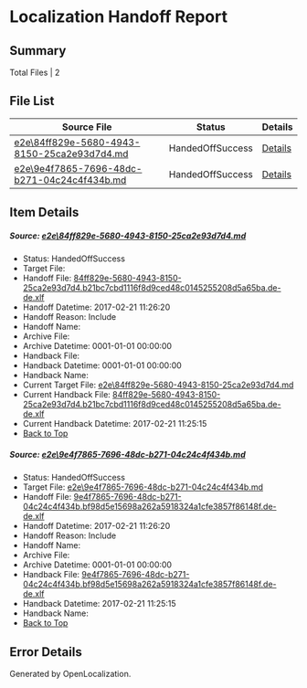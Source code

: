 # <a name='report-top'></a> Localization Handoff Report

## Summary
 Total Files | 2

## File List
 Source File | Status | Details 
 ----------- | ------ | ------- 
 [e2e\84ff829e-5680-4943-8150-25ca2e93d7d4.md](https://github.com/OpenLocalizationTestOrg/ol-test4/blob/71017572f61853aa4298c104b7de58c96403ad36/e2e/84ff829e-5680-4943-8150-25ca2e93d7d4.md) | HandedOffSuccess | [Details](#900c8af16919b018349c0f964ab07da86843ffd81)
 [e2e\9e4f7865-7696-48dc-b271-04c24c4f434b.md](https://github.com/OpenLocalizationTestOrg/ol-test4/blob/cb26b6f6631ead4bb362b4b171e41e13b6bb6684/e2e/9e4f7865-7696-48dc-b271-04c24c4f434b.md) | HandedOffSuccess | [Details](#41eebf29961288401c0161085ce6e29ce1d88cdc2)

## Item Details
##### <a name='900c8af16919b018349c0f964ab07da86843ffd81'></a> Source: [e2e\84ff829e-5680-4943-8150-25ca2e93d7d4.md](https://github.com/OpenLocalizationTestOrg/ol-test4/blob/71017572f61853aa4298c104b7de58c96403ad36/e2e/84ff829e-5680-4943-8150-25ca2e93d7d4.md)
* Status: HandedOffSuccess
* Target File: 
* Handoff File: [84ff829e-5680-4943-8150-25ca2e93d7d4.b21bc7cbd1116f8d9ced48c0145255208d5a65ba.de-de.xlf](https://github.com/OpenLocalizationTestOrg/ol-test4-handoff/blob/7933b0133d40aca1fcb9335bd38d12dc5496061d/ol-handoff/OpenLocalizationTestOrg/ol-test4-dede/xinjiang/mt/84ff829e-5680-4943-8150-25ca2e93d7d4.b21bc7cbd1116f8d9ced48c0145255208d5a65ba.de-de.xlf)
* Handoff Datetime: 2017-02-21 11:26:20
* Handoff Reason: Include
* Handoff Name: 
* Archive File: 
* Archive Datetime: 0001-01-01 00:00:00
* Handback File: 
* Handback Datetime: 0001-01-01 00:00:00
* Handback Name: 
* Current Target File: [e2e\84ff829e-5680-4943-8150-25ca2e93d7d4.md](https://github.com/OpenLocalizationTestOrg/ol-test4-dede/blob/b54abfc2c266c78fc6ffe25352106c532672025b/e2e/84ff829e-5680-4943-8150-25ca2e93d7d4.md)
* Current Handback File: [84ff829e-5680-4943-8150-25ca2e93d7d4.b21bc7cbd1116f8d9ced48c0145255208d5a65ba.de-de.xlf](https://github.com/OpenLocalizationTestOrg/ol-test4-handback/blob/43aa51f8c23f78ac85c734e11efa6969ae20ca83/ol-handback/OpenLocalizationTestOrg/ol-test4-dede/xinjiang/ht/84ff829e-5680-4943-8150-25ca2e93d7d4.b21bc7cbd1116f8d9ced48c0145255208d5a65ba.de-de.xlf)
* Current Handback Datetime: 2017-02-21 11:25:15
* [Back to Top](#report-top)

##### <a name='41eebf29961288401c0161085ce6e29ce1d88cdc2'></a> Source: [e2e\9e4f7865-7696-48dc-b271-04c24c4f434b.md](https://github.com/OpenLocalizationTestOrg/ol-test4/blob/cb26b6f6631ead4bb362b4b171e41e13b6bb6684/e2e/9e4f7865-7696-48dc-b271-04c24c4f434b.md)
* Status: HandedOffSuccess
* Target File: [e2e\9e4f7865-7696-48dc-b271-04c24c4f434b.md](https://github.com/OpenLocalizationTestOrg/ol-test4-dede/blob/b54abfc2c266c78fc6ffe25352106c532672025b/e2e/9e4f7865-7696-48dc-b271-04c24c4f434b.md)
* Handoff File: [9e4f7865-7696-48dc-b271-04c24c4f434b.bf98d5e15698a262a5918324a1cfe3857f86148f.de-de.xlf](https://github.com/OpenLocalizationTestOrg/ol-test4-handoff/blob/7933b0133d40aca1fcb9335bd38d12dc5496061d/ol-handoff/OpenLocalizationTestOrg/ol-test4-dede/xinjiang/mt/9e4f7865-7696-48dc-b271-04c24c4f434b.bf98d5e15698a262a5918324a1cfe3857f86148f.de-de.xlf)
* Handoff Datetime: 2017-02-21 11:26:20
* Handoff Reason: Include
* Handoff Name: 
* Archive File: 
* Archive Datetime: 0001-01-01 00:00:00
* Handback File: [9e4f7865-7696-48dc-b271-04c24c4f434b.bf98d5e15698a262a5918324a1cfe3857f86148f.de-de.xlf](https://github.com/OpenLocalizationTestOrg/ol-test4-handback/blob/43aa51f8c23f78ac85c734e11efa6969ae20ca83/ol-handback/OpenLocalizationTestOrg/ol-test4-dede/xinjiang/ht/9e4f7865-7696-48dc-b271-04c24c4f434b.bf98d5e15698a262a5918324a1cfe3857f86148f.de-de.xlf)
* Handback Datetime: 2017-02-21 11:25:15
* Handback Name: 
* [Back to Top](#report-top)


## Error Details

Generated by OpenLocalization.
